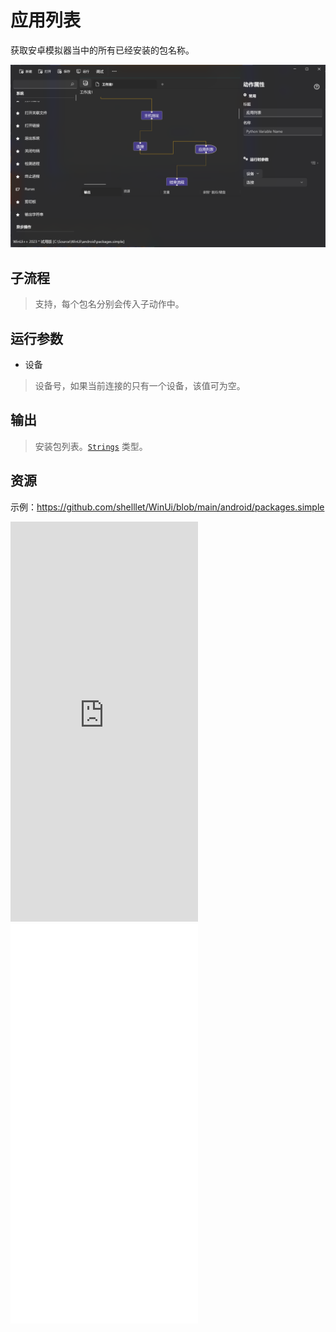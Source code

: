 # 应用列表 
获取安卓模拟器当中的所有已经安装的包名称。

![AdbPackages](./images/12.png ':size=90%')

## 子流程

> 支持，每个包名分别会传入子动作中。


## 运行参数

* 设备
> 设备号，如果当前连接的只有一个设备，该值可为空。


## 输出
> 安装包列表。[`Strings`](./types/String.md) 类型。


## 资源

示例：https://github.com/shelllet/WinUi/blob/main/android/packages.simple

<iframe type="text/html" height="640px" src="https://www.youtube.com/embed/91q257lrXsU" frameborder="0"></iframe>

<iframe src="//player.bilibili.com/player.html?bvid=BV1FpeveyEzh&page=1&autoplay=0" height='640px' scrolling="no" frameborder="no" framespacing="0" allowfullscreen="true"></iframe>